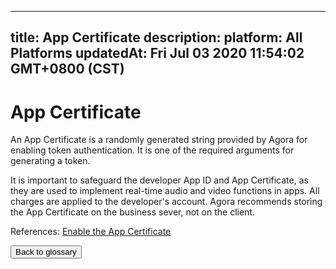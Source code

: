 
---
title: App Certificate
description: 
platform: All Platforms
updatedAt: Fri Jul 03 2020 11:54:02 GMT+0800 (CST)
---
# App Certificate
An App Certificate is a randomly generated string provided by Agora for enabling token authentication. It is one of the required arguments for generating a token.

It is important to safeguard the developer App ID and App Certificate, as they are used to implement real-time audio and video functions in apps. All charges are applied to the developer's account. Agora recommends storing the App Certificate on the business sever, not on the client.

<div class="alert info">References: <a href="https://docs.agora.io/en/Agora%20Platform/token#appcertificate">Enable the App Certificate</a></div>

<a href="../../en/Agora%20Platform/terms.md"><button>Back to glossary</button></a>
